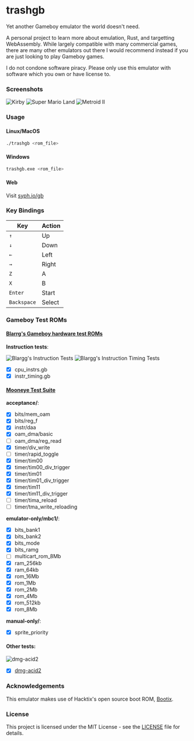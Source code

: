 # trashgb
Yet another Gameboy emulator the world doesn't need.

A personal project to learn more about emulation, Rust, and targetting
WebAssembly. While largely compatible with many commercial games, there are
many other emulators out there I would recommend instead if you are just
looking to play Gameboy games.

I do not condone software piracy. Please only use this emulator with software which you own or have license to.

### Screenshots
![Kirby](screenshots/kirby.png)
![Super Mario Land](screenshots/marioland.png)
![Metroid II](screenshots/metroid2.png)

### Usage
#### Linux/MacOS
```sh
./trashgb <rom_file>
```

#### Windows
```sh
trashgb.exe <rom_file>
```

#### Web
Visit [syph.io/gb](https://syph.io/gb)

### Key Bindings
| Key         | Action |
| ----------- | ------ |
| `↑`         | Up     |
| `↓`         | Down   |
| `←`         | Left   |
| `→`         | Right  |
| `Z`         | A      |
| `X`         | B      |
| `Enter`     | Start  |
| `Backspace` | Select |

### Gameboy Test ROMs

#### [Blarrg's Gameboy hardware test ROMs](https://github.com/retrio/gb-test-roms)
**Instruction tests**:

![Blargg's Instruction Tests](screenshots/cpu_instrs.png)
![Blargg's Instruction Timing Tests](screenshots/instr_timing.png)
 - [X] cpu_instrs\.gb
 - [X] instr_timing\.gb

#### [Mooneye Test Suite](https://github.com/Gekkio/mooneye-test-suite)
**acceptance/**:
 - [X] bits/mem_oam
 - [X] bits/reg_f
 - [X] instr/daa
 - [X] oam_dma/basic
 - [ ] oam_dma/reg_read
 - [X] timer/div_write
 - [ ] timer/rapid_toggle
 - [X] timer/tim00
 - [X] timer/tim00_div_trigger
 - [X] timer/tim01
 - [X] timer/tim01_div_trigger
 - [X] timer/tim11
 - [X] timer/tim11_div_trigger
 - [ ] timer/tima_reload
 - [ ] timer/tma_write_reloading

**emulator-only/mbc1/**:
 - [X] bits\_bank1
 - [X] bits\_bank2
 - [X] bits\_mode
 - [X] bits\_ramg
 - [ ] multicart\_rom\_8Mb
 - [X] ram\_256kb
 - [X] ram\_64kb
 - [X] rom\_16Mb
 - [X] rom\_1Mb
 - [X] rom\_2Mb
 - [X] rom\_4Mb
 - [X] rom\_512kb
 - [X] rom\_8Mb

**manual-only/**:
 - [X] sprite_priority

#### Other tests:

![dmg-acid2](screenshots/dmg-acid2.png)
 - [X] [dmg-acid2](https://github.com/mattcurrie/dmg-acid2)

### Acknowledgements
This emulator makes use of Hacktix's open source boot ROM, [Bootix](https://github.com/Hacktix/Bootix).

### License
This project is licensed under the MIT License - see the [LICENSE](LICENSE)
file for details.
